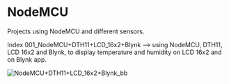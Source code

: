 # NodeMCU
Projects using NodeMCU and different sensors. 

Index
001_NodeMCU+DTH11+LCD_16x2+Blynk --> 
using NodeMCU, DTH11, LCD 16x2 and  Blynk, to display temperature and humidity on LCD 16x2 and on Blynk app.

![NodeMCU+DTH11+LCD_16x2+Blynk_bb](https://user-images.githubusercontent.com/25876356/63144362-32744080-c010-11e9-8716-449de0116886.jpg)

